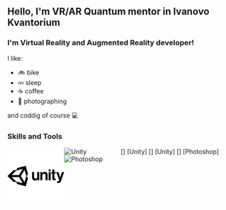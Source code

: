 ## Hello, I'm VR/AR Quantum mentor in Ivanovo Kvantorium 

### I'm Virtual Reality and Augmented Reality developer!

I like:
- :bike: bike
- :zzz: sleep
- :coffee: coffee
- :camera_flash: photographing

and coddig of course :computer:

### Skills and Tools
[<img align="left" alt="Unity" width="128px" src="https://raw.githubusercontent.com/github/explore/80688e429a7d4ef2fca1e82350fe8e3517d3494d/topics/unity/unity.png"/>] [Unity]
[<img align="left" alt="Unity" width="128px" src="https://unity.com/ru" />] [Unity]
[<img align="left" alt="Photoshop" width="128px" src="u" />] [Photoshop]
